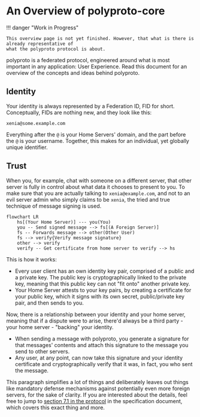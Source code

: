 # An Overview of polyproto-core

!!! danger "Work in Progress"

    This overview page is not yet finished. However, that what is there is already representative of
    what the polyproto protocol is about.

polyproto is a federated protocol, engineered around what is most important in any application: User Experience.
Read this document for an overview of the concepts and ideas behind polyproto.

## Identity

Your identity is always represented by a Federation ID, FID for short. Conceptually, FIDs are nothing new,
and they look like this: 

`xenia@some.example.com`

Everything after the `@` is your Home Servers' domain, and the part before the `@` is your username.
Together, this makes for an individual, yet globally unique identifier.

## Trust

When you, for example, chat with someone on a different server, that other server is fully in control
about what data it chooses to present to you. To make sure that you are actually talking to `xenia@example.com`,
and not to an evil server admin who simply claims to be `xenia`, the tried and true technique of
message signing is used. 

```mermaid
flowchart LR
    hs[(Your Home Server)] --- you(You)
    you -- Send signed message --> fs[(A Foreign Server)]
    fs -- Forwards message --> other(Other User)
    fs --> verify{Verify message signature}
    other --> verify
    verify -- Get certificate from home server to verify --> hs
```

This is how it works:

- Every user client has an own identity key pair, comprised of a public and a private key. The public
  key is cryptographically linked to the private key, meaning that this public key can not "fit onto"
  another private key.
- Your Home Server attests to your key pairs, by creating a certificate for your public key, which it
  signs with its own secret, public/private key pair, and then sends to you.

Now, there is a relationship between your identity and your home server, meaning that if a dispute were
to arise, there'd always be a third party - your home server - "backing" your identity.

- When sending a message with polyproto, you generate a signature for that messages' contents and attach
  this signature to the message you send to other servers. 
- Any user, at any point, can now take this signature and your identity certificate and cryptographically
  verify that it was, in fact, you who sent the message.

This paragraph simplifies a lot of things and deliberately leaves out things like mandatory defense mechanisms
against potentially even more foreign servers, for the sake of clarity. If you are interested about the
details, feel free to jump to 
[section 7.1 in the protocol](/Protocol%20Specifications/core/#71-home-server-signed-certificates-for-public-client-identity-keys-id-cert)
in the specification document, which covers this exact thing and more.